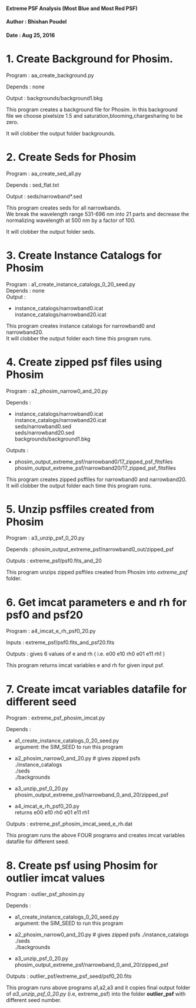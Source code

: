 #### Extreme PSF   Analysis (Most Blue and Most Red PSF)

#### Author    : Bhishan Poudel
#### Date      : Aug 25, 2016



# 1. Create Background for Phosim.      

Program   : aa_create_background.py  
   
Depends   : none  
  
Output    : backgrounds/background1.bkg       
            
This program creates a background file for Phosim. In this background  
file we choose pixelsize 1.5 and saturation,blooming,chargesharing to be zero.    

    
It will clobber the output folder backgrounds.  






# 2. Create Seds for Phosim    

Program   : aa_create_sed_all.py  
   
Depends   : sed_flat.txt  
  
Output    : seds/narrowband*.sed        
            
This program creates seds for all narrowbands.    
We break the wavelength range 531-696 nm into 21 parts and decrease the    
normalizing wavelength at 500 nm by a factor of 100.  
    
It will clobber the output folder seds.




# 3. Create Instance Catalogs for Phosim  

Program   : a1_create_instance_catalogs_0_20_seed.py    
Depends   : none    
Output    :

+ instance_catalogs/narrowband0.icat  
  instance_catalogs/narrowband20.icat   
            
This program creates instance catalogs for narrowband0 and narrowband20.    
It will clobber the output folder each time this program runs.  






# 4. Create zipped psf files using Phosim  

Program   : a2_phosim_narrow0_and_20.py  

Depends   :

+ instance_catalogs/narrowband0.icat  
            instance_catalogs/narrowband20.icat  
            seds/narrowband0.sed  
            seds/narrowband20.sed  
            backgrounds/background1.bkg  
               
Outputs   :

+ phosim_output_extreme_psf/narrowband0/17_zipped_psf_fitsfiles
  phosim_output_extreme_psf/narrowband20/17_zipped_psf_fitsfiles  
               
               

This program creates zipped psffiles for narrowband0 and narrowband20.  
It will clobber the output folder each time this program runs.  





# 5. Unzip psffiles created from Phosim  

Program   : a3_unzip_psf_0_20.py  
 
Depends   : phosim_output_extreme_psf/narrowband0_out/zipped_psf  

Outputs   : extreme_psf/psf0.fits_and_20  

This program unzips zipped psffiles created from Phosim into *extreme_psf* folder.





# 6. Get imcat parameters e and rh for psf0 and psf20

Program   : a4_imcat_e_rh_psf0_20.py  

Inputs    : extreme_psf/psf0.fits_and_psf20.fits   

Outputs   : gives 6 values of e and rh ( i.e. e00 e10 rh0 e01 e11 rh1 )


This program returns imcat variables e and rh for given input psf.








# 7. Create imcat variables datafile for different seed

Program   : extreme_psf_phosim_imcat.py 

Depends    :

+ a1_create_instance_catalogs_0_20_seed.py  
                 argument: the SIM_SEED to run this program  

+ a2_phosim_narrow0_and_20.py    # gives zipped psfs  
    ./instance_catalogs  
    ./seds  
    ./backgrounds  

+ a3_unzip_psf_0_20.py
    phosim_output_extreme_psf/narrowband_0_and_20/zipped_psf  

+ a4_imcat_e_rh_psf0_20.py   
    returns e00 e10 rh0 e01 e11 rh1
           
Outputs     : extreme_psf_phosim_imcat_seed_e_rh.dat 

This program runs the above FOUR programs and creates 
imcat variables datafile for different seed.






# 8. Create psf using Phosim for outlier imcat values

Program   : outlier_psf_phosim.py 

Depends   :

+ a1_create_instance_catalogs_0_20_seed.py  
    argument: the SIM_SEED to run this program
                            
+ a2_phosim_narrow0_and_20.py    # gives zipped psfs
    ./instance_catalogs  
    ./seds  
    ./backgrounds  

+ a3_unzip_psf_0_20.py
    phosim_output_extreme_psf/narrowband_0_and_20/zipped_psf  

Outputs     : outlier_psf/extreme_psf_seed/psf0_20.fits

This program runs above programs a1,a2,a3 and it copies final output folder of
_a3_unzip_psf_0_20.py_  (i.e, extreme_psf) into the folder **outlier_psf** with
different seed number.
  
